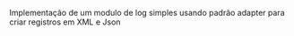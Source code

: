 Implementação de um modulo de log simples
  usando padrão adapter para criar registros em XML e Json
